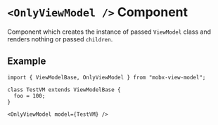 # `<OnlyViewModel />` Component  

Component which creates the instance of passed `ViewModel` class and renders nothing or passed `children`.  


## Example   

```tsx
import { ViewModelBase, OnlyViewModel } from "mobx-view-model";

class TestVM extends ViewModelBase {
  foo = 100;
}

<OnlyViewModel model={TestVM} /> 
```

